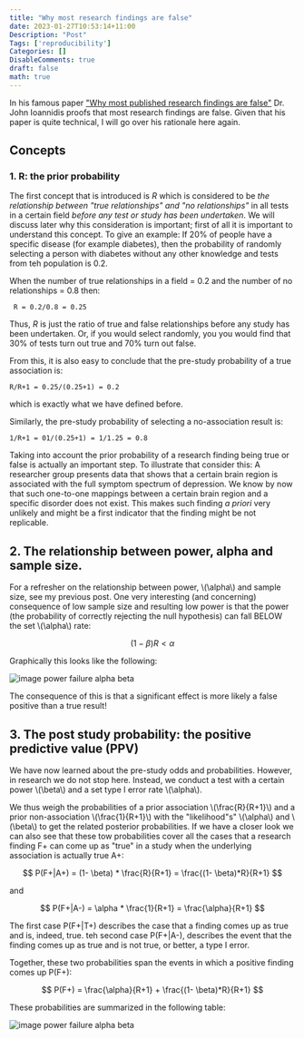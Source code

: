 ```yaml
---
title: "Why most research findings are false"
date: 2023-01-27T10:53:14+11:00
Description: "Post"
Tags: ['reproducibility']
Categories: []
DisableComments: true
draft: false
math: true
---
```


In his famous paper ["Why most published research findings are false"](https://journals.plos.org/plosmedicine/article?id=10.1371/journal.pmed.0020124) Dr. John Ioannidis proofs that most research findings are false. Given that his paper is quite technical, I will go over his rationale here again.

## Concepts

### 1. R: the prior probability

The first concept that is introduced is *R* which is considered to be *the relationship between "true relationships" and "no relationships"* in all tests in a certain field *before any test or study has been undertaken*. We will discuss later why this consideration is important; first of all it is important to understand this concept. To give an example: If 20% of people have a specific disease (for example diabetes), then the probability of randomly selecting a person with diabetes without any other knowledge and tests from teh population is 0.2.

When the number of true relationships in a field = 0.2 and the number of no relationships = 0.8 then:

```
 R = 0.2/0.8 = 0.25
```

Thus, *R* is just the ratio of true and false relationships before any study has been undertaken. Or, if you would select randomly, you you would find that 30% of tests turn out true and 70% turn out false.

From this, it is also easy to conclude that the pre-study probability of a true association is:

```
R/R+1 = 0.25/(0.25+1) = 0.2 
```

which is exactly what we have defined before.

Similarly, the pre-study probability of selecting a no-association result is: 

```
1/R+1 = 01/(0.25+1) = 1/1.25 = 0.8
```

Taking into account the prior probability of a research finding being true or false is actually an important step. To illustrate that consider this:  A researcher group presents data that shows that a certain brain region is associated with the full symptom spectrum of depression. We know by now that such one-to-one mappings between a certain brain region and a specific disorder does not exist. This makes such finding *a priori* very unlikely and might be a first indicator that the finding might be not replicable. 

## 2. The relationship between power, alpha and sample size.

For a refresher on the relationship between power, \\(\alpha\\) and sample size, see my previous post.
One very interesting (and concerning) consequence of low sample size and resulting low power is that the power (the probability of correctly rejecting the null hypothesis) can fall BELOW the set \\(\alpha\\) rate:

$$
(1- \beta)R < \alpha
$$


Graphically this looks like the following:

![image power failure alpha beta](/images/Power_failure_alpha_beta.png)

The consequence of this is that a significant effect is more likely a false positive than a true result!

## 3. The post study probability: the positive predictive value (PPV)

We have now learned about the pre-study odds and probabilities. However, in research we do not stop here. Instead, we conduct a test with a certain power \\(\beta\\) and a set type I error rate \\(\alpha\\).

We thus weigh the probabilities of a prior association \\(\frac{R}{R+1}\\) and a prior non-association \\(\frac{1}{R+1}\\) with the "likelihood"s" \\(\alpha\\) and \\(\beta\\) to get the related posterior probabilities. If we have a closer look we can also see that these tow probabilities cover all the cases that a research finding F+ can come up as "true"  in a study when the underlying association is actually true A+:

$$
P(F+|A+) = (1- \beta) * \frac{R}{R+1} = \frac{(1- \beta)*R}{R+1}
$$

and

$$
P(F+|A-) = \alpha * \frac{1}{R+1} = \frac{\alpha}{R+1}
$$

The first case P(F+|T+) describes the case that a finding comes up as true and is, indeed, true. teh second case P(F+|A-), describes the event that the finding comes up as true and is not true, or better, a type I error.

Together, these two probabilities span the events in which a positive finding comes up P(F+):

$$
P(F+) = \frac{\alpha}{R+1} + \frac{(1- \beta)*R}{R+1}
$$

These probabilities are summarized in the following table:

![image power failure alpha beta](/images/Probability_table.png)